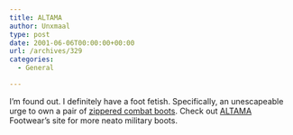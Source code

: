 ```yaml
---
title: ALTAMA
author: Unxmaal
type: post
date: 2001-06-06T00:00:00+00:00
url: /archives/329
categories:
  - General

---
```

I&#8217;m found out. I definitely have a foot fetish. Specifically, an unescapeable urge to own a pair of [zippered combat boots][1]. Check out <A HREF="http://www.altama.com/">ALTAMA</A> Footwear&#8217;s site for more neato military boots.

 [1]: http://www.altama.com/detail/7854.jpg